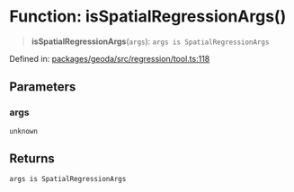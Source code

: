 # Function: isSpatialRegressionArgs()

> **isSpatialRegressionArgs**(`args`): `args is SpatialRegressionArgs`

Defined in: [packages/geoda/src/regression/tool.ts:118](https://github.com/GeoDaCenter/openassistant/blob/2cb8f20a901f3385efeb40778248119c5e49db78/packages/geoda/src/regression/tool.ts#L118)

## Parameters

### args

`unknown`

## Returns

`args is SpatialRegressionArgs`
